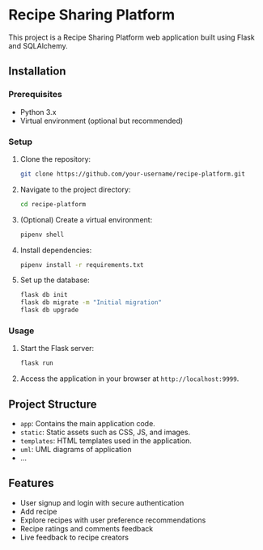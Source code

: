 # Recipe Sharing Platform

This project is a Recipe Sharing Platform web application built using Flask and SQLAlchemy.

## Installation

### Prerequisites

- Python 3.x
- Virtual environment (optional but recommended)

### Setup

1. Clone the repository:
   ```bash
   git clone https://github.com/your-username/recipe-platform.git
   ```
2. Navigate to the project directory:
   ```bash
   cd recipe-platform
   ```
3. (Optional) Create a virtual environment:
   ```bash
   pipenv shell
   ```
4. Install dependencies:
   ```bash
   pipenv install -r requirements.txt
   ```
5. Set up the database:
   ```bash
   flask db init
   flask db migrate -m "Initial migration"
   flask db upgrade
   ```

### Usage

1. Start the Flask server:
   ```bash
   flask run
   ```
2. Access the application in your browser at `http://localhost:9999`.

## Project Structure

- `app`: Contains the main application code.
- `static`: Static assets such as CSS, JS, and images.
- `templates`: HTML templates used in the application.
- `uml`: UML diagrams of application
- ...

## Features

- User signup and login with secure authentication
- Add recipe
- Explore recipes with user preference recommendations
- Recipe ratings and comments feedback
- Live feedback to recipe creators
